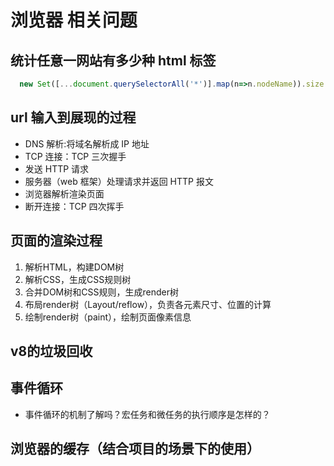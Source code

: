 # 浏览器 相关问题

## 统计任意一网站有多少种 html 标签
  ```js
    new Set([...document.querySelectorAll('*')].map(n=>n.nodeName)).size
  ```
## url 输入到展现的过程
  - DNS 解析:将域名解析成 IP 地址
  - TCP 连接：TCP 三次握手
  - 发送 HTTP 请求
  - 服务器（web 框架）处理请求并返回 HTTP 报文
  - 浏览器解析渲染页面
  - 断开连接：TCP 四次挥手

## 页面的渲染过程
1. 解析HTML，构建DOM树
2. 解析CSS，生成CSS规则树
3. 合并DOM树和CSS规则，生成render树
4. 布局render树（Layout/reflow），负责各元素尺寸、位置的计算
5. 绘制render树（paint），绘制页面像素信息

## v8的垃圾回收

## 事件循环
  - 事件循环的机制了解吗？宏任务和微任务的执行顺序是怎样的？

## 浏览器的缓存（结合项目的场景下的使用）


